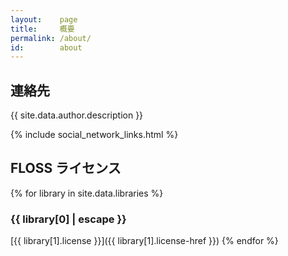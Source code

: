 ```yaml
---
layout:    page
title:     概要
permalink: /about/
id:        about
---
```



連絡先
---

{{ site.data.author.description }}

{% include social_network_links.html %}


FLOSS ライセンス
---

{% for library in site.data.libraries %}
### {{ library[0] | escape }}
[{{ library[1].license }}]({{ library[1].license-href }})
{% endfor %}

